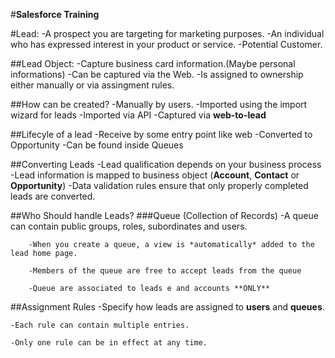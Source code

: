 #**Salesforce Training**

#Lead:
    -A prospect you are targeting for marketing purposes.
    -An individual who has expressed interest in your product or service.
    -Potential Customer.
    
##Lead Object:
    -Capture business card information.(Maybe personal informations)
    -Can be captured via the Web.
    -Is assigned to ownership either manually or via assingment rules.

##How can be created?
    -Manually by users.
    -Imported using the import wizard for leads
    -Imported via API
    -Captured via **web-to-lead**
    
##Lifecyle of a lead
    -Receive by some entry point like web
    -Converted to Opportunity
    -Can be found inside Queues

##Converting Leads
    -Lead qualification depends on your business process
    -Lead information is mapped to business object (**Account**, **Contact** or **Opportunity**)
    -Data validation rules ensure that only properly completed leads are converted.
    
##Who Should handle Leads?
###Queue (Collection of Records)
        -A queue can contain public groups, roles, subordinates and users.
            
        -When you create a queue, a view is *automatically* added to the lead home page.
            
        -Members of the queue are free to accept leads from the queue

        -Queue are associated to leads e and accounts **ONLY**
        
##Assignment Rules
    -Specify how leads are assigned to **users** and **queues**.
    
    -Each rule can contain multiple entries.
    
    -Only one rule can be in effect at any time.

